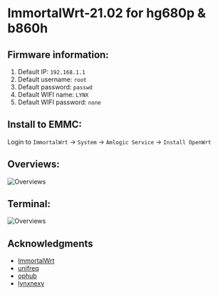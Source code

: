 #  ImmortalWrt-21.02 for hg680p & b860h

## Firmware information:
1. Default IP: `192.168.1.1`
2. Default username: `root`
3. Default password: `passwd`
4. Default WIFI name: `LYNX`
5. Default WIFI password: `none`

## Install to EMMC:
Login to `ImmortalWrt` → `System` → `Amlogic Service` → `Install OpenWrt`

## Overviews:
![Overviews](https://i.ibb.co/tCRNrzh/Screenshot-2022-03-15-20-31-19.png)

## Terminal:
![Overviews](https://i.ibb.co/Tv3XYWB/Screenshot-2022-03-15-20-40-18.png)

## Acknowledgments

- [ImmortalWrt](https://github.com/immortalwrt/immortalwrt)
- [unifreq](https://github.com/unifreq)
- [ophub](https://github.com/ophub)
- [lynxnexy](https://t.me/lynxnexy)
